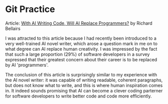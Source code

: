 # Git Practice

Article: [With AI Writing Code, Will AI Replace Programmers?](https://www.perforce.com/blog/qac/ai-writing-code-will-ai-replace-programmers#:~:text=AI%20won%27t%20replace%20programmers,development%20in%20the%20near%20future.) by Richard Bellairs

I was attracted to this article because I had recently been introduced to a very well-trained AI novel writer, which arose a question mark in me on to what degree can AI replace human creativity. I was impressed by the fact that such a large proportion (29%) of software developers in a survey expressed that their greatest concern about their career is to be replaced by AI 'programmers'. 

The conclusion of this article is surprisingly similar to my experience with the AI novel writer: it was capable of writing readable, coherent paragraphs, but does not know what to write, and this is where human inspiration comes in. It indeed sounds promising that AI can become a clever coding parterner for software developers to write better code and code more efficiently.